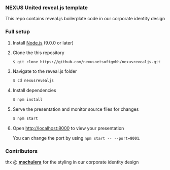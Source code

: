 ### NEXUS United reveal.js template

This repo contains reveal.js boilerplate code in our corporate identity design

### Full setup

1. Install [Node.js](http://nodejs.org/) (9.0.0 or later)

1. Clone the this repository
   ```sh
   $ git clone https://github.com/nexusnetsoftgmbh/nexusrevealjs.git
   ```

1. Navigate to the reveal.js folder
   ```sh
   $ cd nexusrevealjs
   ```

1. Install dependencies
   ```sh
   $ npm install
   ```

1. Serve the presentation and monitor source files for changes
   ```sh
   $ npm start
   ```

1. Open <http://localhost:8000> to view your presentation

   You can change the port by using `npm start -- --port=8001`.
   
   
### Contributors

thx @ **[mschulera](https://github.com/mschulera)** for the styling in our corporate identity design